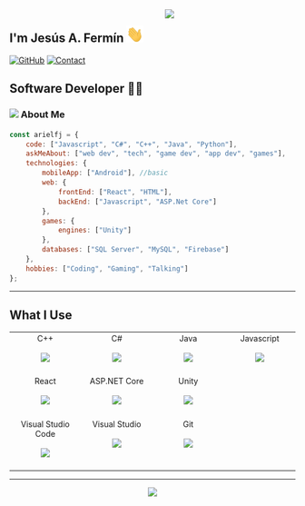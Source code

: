 <img align='right' src="https://media.giphy.com/media/M9gbBd9nbDrOTu1Mqx/giphy.gif" width="230">

## I'm Jesús A. Fermín <img src="https://raw.githubusercontent.com/ABSphreak/ABSphreak/master/gifs/Hi.gif" width="30px">
[![GitHub](https://img.shields.io/badge/SUPPORT%20AT-GITHUB-blue?style=for-the-badge&logo=github)](https://github.com/ArielFJ) [![Contact](https://img.shields.io/badge/CONTACT-GMAIL-yellow?style=for-the-badge&logo=gmail&logoColor=white)](mailto:arielfermin402@gmail.com)
<!--[![Linkedin](https://img.shields.io/badge/MY%20PROFILE-Linkedin-blue?style=for-the-badge&logo=github)](https://www.linkedin.com/in/victor-j-rosario-v) -->

## Software Developer 👨‍💻

### <img src="https://media.giphy.com/media/VgCDAzcKvsR6OM0uWg/giphy.gif" width="50"> About Me


```javascript
const arielfj = {    
    code: ["Javascript", "C#", "C++", "Java", "Python"],
    askMeAbout: ["web dev", "tech", "game dev", "app dev", "games"],
    technologies: {
        mobileApp: ["Android"], //basic
        web: {
            frontEnd: ["React", "HTML"],
            backEnd: ["Javascript", "ASP.Net Core"]            
        },        
        games: {
            engines: ["Unity"]            
        },
        databases: ["SQL Server", "MySQL", "Firebase"]
    },
    hobbies: ["Coding", "Gaming", "Talking"]
};
```

---------------------------------------------------------------------------------------------------------------------------------------------------------------------------------
## What I Use

<table>
  <tbody>
    <tr valign="top">
      <td width="25%" align="center">
        <span>C++</span><br><br>
        <img height="64px" src="https://upload.wikimedia.org/wikipedia/commons/1/18/ISO_C%2B%2B_Logo.svg">
        <br><br>
      </td>
      <td width="25%" align="center">
        <span>C#</span><br><br>
        <img height="64px" src="https://cdn.svgporn.com/logos/c-sharp.svg">
        <br><br>
      </td>
      <td width="25%" align="center">
        <span>Java</span><br><br>
        <img height="64px" src="https://cdn.svgporn.com/logos/java.svg">
        <br><br>
      </td>
      <td width="25%" align="center">
          <span>Javascript</span><br><br>
        <img height="64px" src="https://cdn.svgporn.com/logos/javascript.svg">
        <br><br>
      </td>
    </tr>
    <tr valign="top">
      <td width="25%" align="center">
        <span>React</span><br><br>
        <img height="64px" src="https://cdn.svgporn.com/logos/react.svg">
        <br><br>
      </td>
      <td width="25%" align="center">
        <span>ASP.NET Core</span><br><br>
        <img height="64px" src="https://cdn.svgporn.com/logos/dotnet.svg">
        <br><br>
      </td>
      <td width="25%" align="center">
        <span>Unity</span><br><br>
        <img height="64px" src="https://commons.wikimedia.org/wiki/File:Unity_Technologies_logo.svg">
        <br><br>
      </td>
    <tr valign="top">
      <td width="25%" align="center">
        <span>Visual Studio Code</span><br><br>
        <img height="64px" src="https://cdn.svgporn.com/logos/visual-studio-code.svg">
        <br><br>
      </td>
      <td width="25%" align="center">
        <span>Visual Studio</span><br><br>
        <img height="64px" src="https://cdn.svgporn.com/logos/visual-studio.svg">
        <br><br>
      </td>
      <td width="25%" align="center">
        <span>Git</span><br><br>
        <img height="64px" src="https://cdn.svgporn.com/logos/git-icon.svg">
        <br><br>
      </td>
     </tr>
    </tr>
  </tbody>
</table>

---------------------------------------------------------------------------------------------------------------------------------------------------------------------------------
<p align="center">
    <img src="https://github-readme-stats.vercel.app/api?username=ArielFJ&show_icons=true">
</p>
